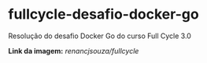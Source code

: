 # fullcycle-desafio-docker-go
Resolução do desafio Docker Go do curso Full Cycle 3.0

**Link da imagem:** *renancjsouza/fullcycle*
